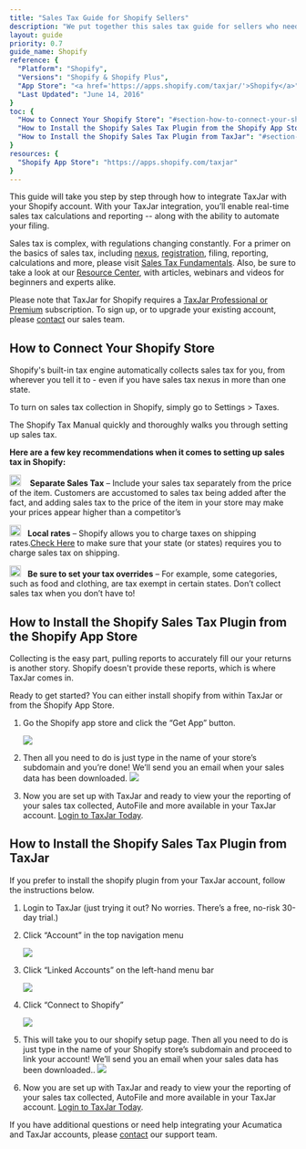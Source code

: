 ```yaml
---
title: "Sales Tax Guide for Shopify Sellers"
description: "We put together this sales tax guide for sellers who need a better way to manage the hassles of sales tax in their Shopify stores."
layout: guide
priority: 0.7
guide_name: Shopify
reference: {
  "Platform": "Shopify",
  "Versions": "Shopify & Shopify Plus",
  "App Store": "<a href='https://apps.shopify.com/taxjar/'>Shopify</a>",
  "Last Updated": "June 14, 2016"
}
toc: {
  "How to Connect Your Shopify Store": "#section-how-to-connect-your-shopify-store",
  "How to Install the Shopify Sales Tax Plugin from the Shopify App Store": "#section-how-to-install-the-shopify-sales-tax-plugin-from-the-shopify-app-store",
  "How to Install the Shopify Sales Tax Plugin from TaxJar": "#section-how-to-install-the-shopify-sales-tax-plugin-from-taxjar"
}
resources: {
  "Shopify App Store": "https://apps.shopify.com/taxjar"
}
---
```

This guide will take you step by step through how to integrate TaxJar with your Shopify account. With your TaxJar integration, you’ll enable real-time sales tax calculations and reporting -- along with the ability to automate your filing.

Sales tax is complex, with regulations changing constantly. For a primer on the basics of sales tax, including [nexus](https://www.taxjar.com/resources/sales-tax/nexus), [registration](https://www.taxjar.com/resources/sales-tax/registration), filing, reporting, calculations and more, please visit [Sales Tax Fundamentals](https://www.taxjar.com/resources/sales-tax). Also, be sure to take a look at our [Resource Center](https://www.taxjar.com/resources/), with articles, webinars and videos for beginners and experts alike.

Please note that TaxJar for Shopify requires a [TaxJar Professional or Premium](https://www.taxjar.com/how-it-works/) subscription. To sign up, or to upgrade your existing account, please [contact](https://www.taxjar.com/contact/) our sales team.

## How to Connect Your Shopify Store

Shopify's built-in tax engine automatically collects sales tax for you, from wherever you tell it to - even if you have sales tax nexus in more than one state.

To turn on sales tax collection in Shopify, simply go to Settings > Taxes. 

The Shopify Tax Manual quickly and thoroughly walks you through setting up sales tax.

<div class="panel panel-success">
  <div class="panel-heading">
    <div class="panel-title"><b>Here are a few key recommendations when it comes to setting up sales tax in Shopify:</b></div>
  </div>
  <div class="panel-body">
    <p><img src="/images/lander/checkmark.svg" class="panel-checkmark" width="20"/>&nbsp;&nbsp;&nbsp; <b>Separate Sales Tax</b> – Include your sales tax separately from the price of the item. Customers are accustomed to sales tax being added after the fact, and adding sales tax to the price of the item in your store may make your prices appear higher than a competitor’s</p>
    <p><img src="/images/lander/checkmark.svg" class="panel-checkmark" width="20"/>&nbsp;&nbsp;&nbsp;<b>Local rates</b> – Shopify allows you to charge taxes on shipping rates.<a href="https://blog.taxjar.com/sales-tax-and-shipping">Check Here</a> to make sure that your state (or states) requires you to charge sales tax on shipping.</p>
    <p><img src="/images/lander/checkmark.svg" class="panel-checkmark" width="20"/>&nbsp;&nbsp;&nbsp;<b>Be sure to set your tax overrides</b> – For example, some categories, such as food and clothing, are tax exempt in certain states. Don’t collect sales tax when you don’t have to!</p>
  </div>
 </div>

## How to Install the Shopify Sales Tax Plugin from the Shopify App Store

Collecting is the easy part, pulling reports to accurately fill our your returns is another story. Shopify doesn't provide these reports, which is where TaxJar comes in.

Ready to get started? You can either install shopify from within TaxJar or from the Shopify App Store.

1. Go the Shopify app store and click the “Get App” button.

    ![](/images/guides/shopify/app-listing.png)

2. Then all you need to do is just type in the name of your store’s subdomain and you’re done! We’ll send you an email when your sales data has been downloaded.
    ![](/images/guides/shopify/shopify-install4.png)

3. Now you are set up with TaxJar and ready to view your the reporting of your sales tax collected, AutoFile and more available in your TaxJar account. <a href="http://app.taxjar.com"> Login to TaxJar Today</a>.


## How to Install the Shopify Sales Tax Plugin from TaxJar

If you prefer to install the shopify plugin from your TaxJar account, follow the instructions below.

1. Login to TaxJar (just trying it out? No worries. There’s a free, no-risk 30-day trial.)

2. Click “Account” in the top navigation menu

    ![](/images/guides/shopify/shopify-install1.png)

3. Click “Linked Accounts” on the left-hand menu bar

    ![](/images/guides/shopify/shopify-install2.png)

4. Click “Connect to Shopify”

    ![](/images/guides/shopify/shopify-install3.png)

5. This will take you to our shopify setup page. Then all you need to do is just type in the name of your Shopify store’s subdomain and proceed to link your account! We’ll send you an email when your sales data has been downloaded..
    ![](/images/guides/shopify/shopify-install4.png)

6. Now you are set up with TaxJar and ready to view your the reporting of your sales tax collected, AutoFile and more available in your TaxJar account. <a href="http://app.taxjar.com"> Login to TaxJar Today</a>.


If you have additional questions or need help integrating your Acumatica and TaxJar accounts, please [contact](https://www.taxjar.com/contact/) our support team.
